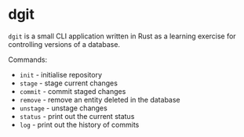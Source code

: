 # dgit

`dgit` is a small CLI application written in Rust as a learning exercise for controlling versions of a database.

Commands:
* `init` - initialise repository
* `stage` - stage current changes
* `commit` - commit staged changes
* `remove` - remove an entity deleted in the database
* `unstage` - unstage changes
* `status` - print out the current status
* `log` - print out the history of commits
